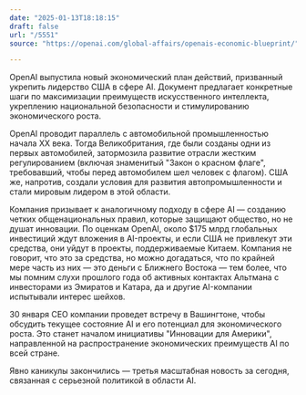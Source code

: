 ```yaml
---
date: "2025-01-13T18:18:15"
draft: false
url: "/5551"
source: "https://openai.com/global-affairs/openais-economic-blueprint/"

---
```


OpenAI выпустила новый экономический план действий, призванный укрепить лидерство США в сфере AI. Документ предлагает конкретные шаги по максимизации преимуществ искусственного интеллекта, укреплению национальной безопасности и стимулированию экономического роста.

OpenAI проводит параллель с автомобильной промышленностью начала XX века. Тогда Великобритания, где были созданы одни из первых автомобилей, затормозила развитие отрасли жестким регулированием (включая знаменитый "Закон о красном флаге", требовавший, чтобы перед автомобилем шел человек с флагом). США же, напротив, создали условия для развития автопромышленности и стали мировым лидером в этой области.

Компания призывает к аналогичному подходу в сфере AI — созданию четких общенациональных правил, которые защищают общество, но не душат инновации. По оценкам OpenAI, около $175 млрд глобальных инвестиций ждут вложения в AI-проекты, и если США не привлекут эти средства, они уйдут в проекты, поддерживаемые Китаем. Компания не говорит, что это за средства, но можно догадаться, что по крайней мере часть из них — это деньги с Ближнего Востока — тем более, что мы помним слухи прошлого года об активных контактах Альтмана с инвесторами из Эмиратов и Катара, да и другие AI-компании испытывали интерес шейхов.

30 января CEO компании проведет встречу в Вашингтоне, чтобы обсудить текущее состояние AI и его потенциал для экономического роста. Это станет началом инициативы "Инновации для Америки", направленной на распространение экономических преимуществ AI по всей стране.

Явно каникулы закончились — третья масштабная новость за сегодня, связанная с серьезной политикой в области AI.
